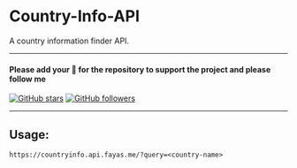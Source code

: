 # Country-Info-API

A country information finder API.

---

#### Please add your 🌟 for the repository to support the project and please follow me

[![GitHub stars](https://img.shields.io/github/stars/FayasNoushad/Country-Info-API.svg?style=social&label=Star)](https://github.com/FayasNoushad/Country-Info-API/stargazers) [![GitHub followers](https://img.shields.io/github/followers/FayasNoushad.svg?style=social&label=Follow)](https://github.com/FayasNoushad?tab=followers)

---

## Usage:

```
https://countryinfo.api.fayas.me/?query=<country-name>
```
